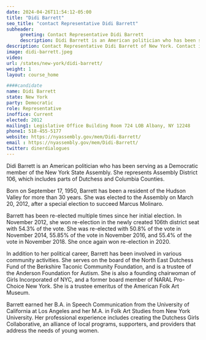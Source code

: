 ```yaml
---
date: 2024-04-26T11:54:12-05:00
title: "Didi Barrett"
seo_title: "contact Representative Didi Barrett"
subheader:
     greeting: Contact Representative Didi Barrett
     description: Didi Barrett is an American politician who has been serving as a Democratic member of the New York State Assembly. She represents Assembly District 106, which includes parts of Dutchess and Columbia Counties.
description: Contact Representative Didi Barrett of New York. Contact information for Didi Barrett includes email address, phone number, and mailing address.
image: didi-barrett.jpeg
video:
url: /states/new-york/didi-barrett/
weight: 1
layout: course_home

####candidate
name: Didi Barrett
state: New York
party: Democratic
role: Representative
inoffice: Current
elected: 2012
mailing1: Legislative Office Building Room 724 LOB Albany, NY 12248
phone1: 518-455-5177
website: https://nyassembly.gov/mem/Didi-Barrett/
email : https://nyassembly.gov/mem/Didi-Barrett/
twitter: dinerdialogues
---
```

Didi Barrett is an American politician who has been serving as a Democratic member of the New York State Assembly. She represents Assembly District 106, which includes parts of Dutchess and Columbia Counties.

Born on September 17, 1950, Barrett has been a resident of the Hudson Valley for more than 30 years. She was elected to the Assembly on March 20, 2012, after a special election to succeed Marcus Molinaro.

Barrett has been re-elected multiple times since her initial election. In November 2012, she won re-election in the newly created 106th district seat with 54.3% of the vote. She was re-elected with 50.8% of the vote in November 2014, 55.85% of the vote in November 2016, and 55.4% of the vote in November 2018. She once again won re-election in 2020.

In addition to her political career, Barrett has been involved in various community activities. She serves on the board of the North East Dutchess Fund of the Berkshire Taconic Community Foundation, and is a trustee of the Anderson Foundation for Autism. She is also a founding chairwoman of Girls Incorporated of NYC, and a former board member of NARAL Pro-Choice New York. She is a trustee emeritus of the American Folk Art Museum.

Barrett earned her B.A. in Speech Communication from the University of California at Los Angeles and her M.A. in Folk Art Studies from New York University. Her professional experience includes creating the Dutchess Girls Collaborative, an alliance of local programs, supporters, and providers that address the needs of young women.
